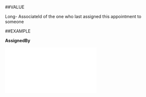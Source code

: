 
##VALUE

Long- AssociateId of the one who last assigned this appointment to someone


##EXAMPLE

**AssignedBy**



![](..\..\Examples\vbs\SOAppointment.Properties.vbs.txt)

